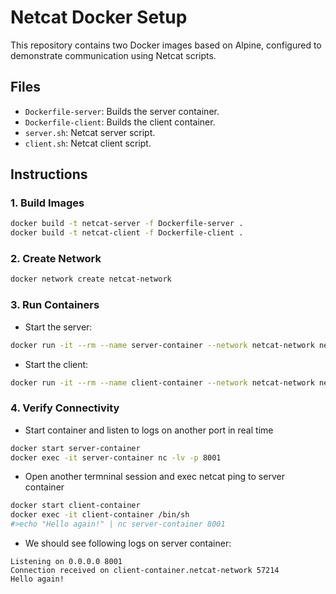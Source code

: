 # Netcat Docker Setup  

This repository contains two Docker images based on Alpine, configured to demonstrate communication using Netcat scripts.  

## Files  
- `Dockerfile-server`: Builds the server container.  
- `Dockerfile-client`: Builds the client container.  
- `server.sh`: Netcat server script.  
- `client.sh`: Netcat client script.  

## Instructions  

### 1. Build Images  
```bash  
docker build -t netcat-server -f Dockerfile-server .  
docker build -t netcat-client -f Dockerfile-client .  
```

### 2. Create Network
```bash
docker network create netcat-network
```

### 3. Run Containers
- Start the server:
```bash
docker run -it --rm --name server-container --network netcat-network netcat-server
```
- Start the client:
```bash
docker run -it --rm --name client-container --network netcat-network netcat-client
```

### 4. Verify Connectivity
- Start container and listen to logs on another port in real time
```bash
docker start server-container
docker exec -it server-container nc -lv -p 8001
```
- Open another termninal session and exec netcat ping to server container
```bash
docker start client-container
docker exec -it client-container /bin/sh
#>echo "Hello again!" | nc server-container 8001
```
- We should see following logs on server container:
```logs
Listening on 0.0.0.0 8001
Connection received on client-container.netcat-network 57214
Hello again!
```

